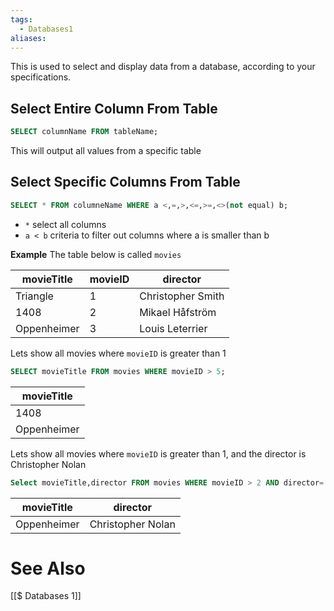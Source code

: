 ```yaml
---
tags:
  - Databases1
aliases:
---
```


This is used to select and display data from a database, according to your specifications.

## Select Entire Column From Table
```sql showlinenumbers
SELECT columnName FROM tableName;
```
This will output all values from a specific table

## Select Specific Columns From Table
```sql showlinenumbers
SELECT * FROM columneName WHERE a <,=,>,<=,>=,<>(not equal) b;
```
- `*` select all columns
- `a < b` criteria to filter out columns where a is smaller than b

**Example**
The table below is called `movies`

| movieTitle  | movieID | director          |
| ----------- | ------- | ----------------- |
| Triangle    | 1       | Christopher Smith |
| 1408        | 2       | Mikael Håfström   |
| Oppenheimer | 3       | Louis Leterrier   |

Lets show all movies where `movieID` is greater than 1
```sql showlinenumbers
SELECT movieTitle FROM movies WHERE movieID > 5;
```

| movieTitle  |
| ----------- |
| 1408        |
| Oppenheimer |

Lets show all movies where `movieID` is greater than 1, and the director is Christopher Nolan
```sql showlinenumbers
Select movieTitle,director FROM movies WHERE movieID > 2 AND director='Christopher Nolan';
```


| movieTitle  | director          |
| ----------- | ----------------- |
| Oppenheimer | Christopher Nolan |



# See Also
[[$ Databases 1]]
